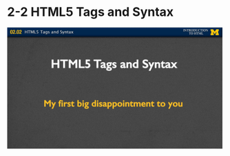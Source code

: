 # 2-2 HTML5 Tags and Syntax

<img src='https://github.com/siyinghan/Notes/raw/master/Web%20Design%20for%20Everybody%20(Coursera%20Specialization)/01%20Introduction%20to%20HTML5/Image/074.jpg' alt='074' width='500px' />